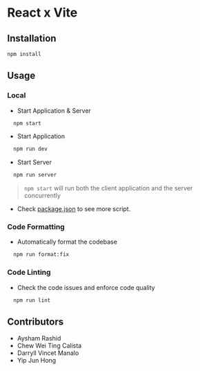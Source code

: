 # React x Vite

## Installation
```bash
npm install
```
## Usage

### Local
- Start Application & Server
```bash
  npm start
```

- Start Application
```bash
  npm run dev
```

- Start Server 
```bash
  npm run server
```
> `npm start` will run both the client application and the server concurrently

- Check [package.json](./package.json) to see more script.


### Code Formatting
- Automatically format the codebase 
```bash
  npm run format:fix
```

### Code Linting
- Check the code issues and enforce code quality
```bash
  npm run lint
```

## Contributors
- Aysham Rashid
- Chew Wei Ting Calista
- Darryll Vincet Manalo
- Yip Jun Hong